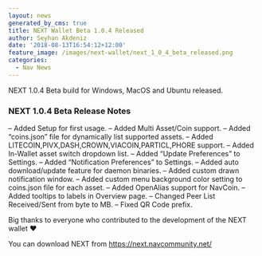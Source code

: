 ```yaml
---
layout: news
generated_by_cms: true
title: NEXT Wallet Beta 1.0.4 Released
author: Seyhan Akdeniz
date: '2018-08-13T16:54:12+12:00'
feature_image: /images/next-wallet/next_1_0_4_beta_released.png
categories:
  - Nav News
---
```


NEXT 1.0.4 Beta build for Windows, MacOS and Ubuntu released.

### NEXT 1.0.4 Beta Release Notes

– Added Setup for first usage.
– Added Multi Asset/Coin support.
– Added “coins.json” file for dynamically list supported assets.
– Added LITECOIN,PIVX,DASH,CROWN,VIACOIN,PARTICL,PHORE support.
– Added In-Wallet asset switch dropdown list.
– Added “Update Preferences” to Settings.
– Added “Notification Preferences” to Settings.
– Added auto download/update feature for daemon binaries.
– Added custom drawn notification window.
– Added custom menu background color setting to coins.json file for each asset.
– Added OpenAlias support for NavCoin.
– Added tooltips to labels in Overview page.
– Changed Peer List Received/Sent from byte to MB.
– Fixed QR Code prefix.


Big thanks to everyone who contributed to the development of the NEXT wallet ♥

You can download NEXT from <https://next.navcommunity.net/>